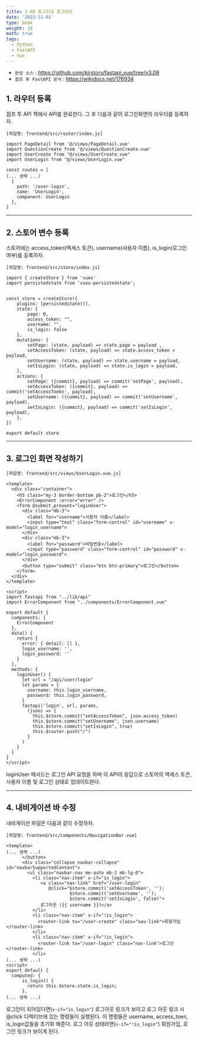 ```yaml
---
title: 3-08 로그인과 로그아웃
date: '2023-11-01'
type: book
weight: 18
math: true
tags:
  - Python
  - FastAPI
  - Vue
---
```


- `완성 소스` : https://github.com/kjrstory/fastapi_vue/tree/v3.08
- `점프 투 FastAPI 문서` : https://wikidocs.net/176934

## 1. 라우터 등록

점프 투 API 책에서 API를 완료한다. 그 후 다음과 같이 로그인화면의 라우터를 등록하자.

`[파일명: frontend/src/router/index.js]`
```javascript{hl_lines=[4,"8-12"]}
import PageDetail from '@/views/PageDetail.vue'
import QuestionCreate from '@/views/QuestionCreate.vue'
import UserCreate from "@/views/UserCreate.vue"
import UserLogin from "@/views/UserLogin.vue"

const routes = [
(... 생략 ...)
  {
    path: '/user-login',
    name: 'UserLogin',
    component: UserLogin
  },
]
```

---
## 2. 스토어 변수 등록


스토어에는 access_token(액세스 토큰), username(사용자 이름), is_login(로그인 여부)를 등록하자.

`[파일명: frontend/src/store/index.js]`
```javascript{hl_lines=["9-11","15-17","21-23"]}
import { createStore } from 'vuex'
import persistedstate from 'vuex-persistedstate';


const store = createStore({
    plugins: [persistedstate()],
    state: {
        page: 0,
        access_token: "",
        username: "",
        is_login: false
    },
    mutations: {
        setPage: (state, payload) => state.page = payload ,
        setAccessToken: (state, payload) => state.access_token = payload, 
        setUsername: (state, payload) => state.username = payload,
        setIsLogin: (state, payload) => state.is_login = payload,
    },
    actions: {
        setPage: ({commit}, payload) => commit('setPage', payload),
        setAccessToken: ({commit}, payload) => commit('setAccessToekn', payload),
        setUsername: ({commit}, payload) => commit('setUsername', payload),
        setIsLogin: ({commit}, payload) => commit('setIsLogin', payload),
    },
})

export default store
```
---

## 3. 로그인 화면 작성하기

`[파일명: frontend/src/views/UserLogin.vue.js]`
```vue
<template>
  <div class="container">
    <h5 class="my-3 border-bottom pb-2">로그인</h5>
    <ErrorComponent :error="error" />
    <form @submit.prevent="loginUser">
      <div class="mb-3">
        <label for="username">사용자 이름</label>
        <input type="text" class="form-control" id="username" v-model="login_username">
      </div>
      <div class="mb-3">
        <label for="password">비밀번호</label>
        <input type="password" class="form-control" id="password" v-model="login_password">
      </div>
      <button type="submit" class="btn btn-primary">로그인</button>
    </form>
  </div>
</template>

<script>
import fastapi from "../lib/api"
import ErrorComponent from "../components/ErrorComponent.vue"

export default {
  components: {
    ErrorComponent
  },
  data() {
    return {
      error: { detail: [] },
      login_username: '',
      login_password: ''
    }
  },
  methods: {
    loginUser() {
      let url = "/api/user/login"
      let params = {
        username: this.login_username,
        password: this.login_password,
      }
      fastapi('login', url, params,
        (json) => {
          this.$store.commit("setAccessToken", json.access_token)
          this.$store.commit("setUsername", json.username)
          this.$store.commit("setIsLogin", true)
          this.$router.push("/")
        }
      )
    }
  }
}
</script>
```

loginUser 메서드는 로그인 API 요청을 하며 이 API의 응답으로 스토어의 액세스 토큰, 사용자 이름 및 로그인 상태로 업데이트한다. 

---
## 4. 내비게이션 바 수정


내비게이션 파일은 다음과 같이 수정하자.

`[파일명: frontend/src/components/NavigationBar.vue]`
```vue{hl_lines=["6-18","23-25"]}
<template>
(... 생략 ...)
      </button>
      <div class="collapse navbar-collapse" id="navbarSupportedContent">
        <ul class="navbar-nav me-auto mb-2 mb-lg-0">
          <li class="nav-item" v-if="is_login">
             <a class="nav-link" href="/user-login" 
                @click="$store.commit('setAccessToken', '');
                        $store.commit('setUsername', '');
                        $store.commit('setIsLogin', false)">
             로그아웃 ({{ username }})</a>
          </li>
          <li class="nav-item" v-if="!is_login">
            <router-link to="/user-create" class="nav-link">회원가입</router-link>
          </li>  
          <li class="nav-item" v-if="!is_login">  
            <router-link to="/user-login" class="nav-link">로그인</router-link>
          </li>
(... 생략 ...)
<script>
export default {
  computed: {
      is_login() {
        return this.$store.state.is_login;
      },
(... 생략 ...)
```

로그인이 되어있다면(`v-if="is_login"`) 로그아웃 링크가 보이고 로그 아웃 링크 시 @click 디렉티브에 있는 명령들이 실행된다. 이 명령들은 username, access_toen, is_login값들을 초기화 해준다. 
로그 아웃 상태라면(`v-if="!is_login"`) 회원가입, 로그인 링크가 보이게 된다.
